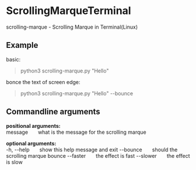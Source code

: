 # ScrollingMarqueTerminal
  
  
scrolling-marque - Scrolling Marque in Terminal(Linux)

## Example
basic:
> python3 scrolling-marque.py "Hello"

bonce the text of screen edge:
> python3 scrolling-marque.py "Hello" --bounce
  
## Commandline arguments

**positional arguments:**  
message &nbsp;&nbsp;&nbsp;&nbsp;&nbsp; what is the message for the scrolling marque
  
  
**optional arguments:**  
  -h, --help &nbsp;&nbsp;&nbsp;&nbsp;&nbsp;  show this help message and exit
  --bounce &nbsp;&nbsp;&nbsp;&nbsp;&nbsp;    should the scrolling marque bounce
  --faster &nbsp;&nbsp;&nbsp;&nbsp;&nbsp;    the effect is fast
  --slower &nbsp;&nbsp;&nbsp;&nbsp;&nbsp;    the effect is slow
